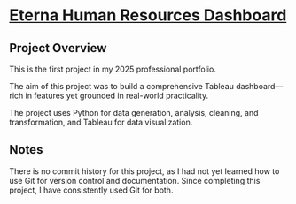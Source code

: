 # [Eterna Human Resources Dashboard](https://public.tableau.com/app/profile/ariston.zubiri/viz/EternaHRDashboard/HRSummary?publish=yes)

## Project Overview

This is the first project in my 2025 professional portfolio.

The aim of this project was to build a comprehensive Tableau dashboard—rich in features yet grounded in real-world practicality.

The project uses Python for data generation, analysis, cleaning, and transformation, and Tableau for data visualization.

## Notes

There is no commit history for this project, as I had not yet learned how to use Git for version control and documentation. Since completing this project, I have consistently used Git for both.
